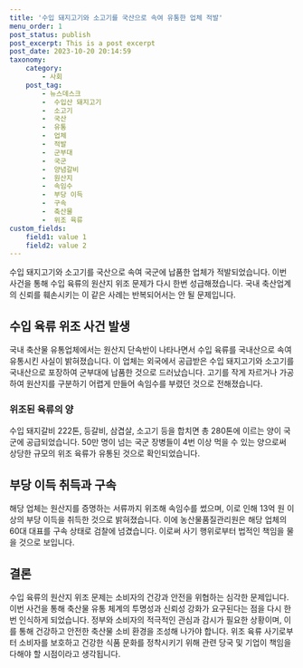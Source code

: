```yaml
---
title: '수입 돼지고기와 소고기를 국산으로 속여 유통한 업체 적발'
menu_order: 1
post_status: publish
post_excerpt: This is a post excerpt
post_date: 2023-10-20 20:14:59
taxonomy:
    category:
        - 사회
    post_tag:
        - 뉴스데스크
        -  수입산 돼지고기
        -  소고기
        -  국산
        -  유통
        -  업체
        -  적발
        -  군부대
        -  국군
        -  양념갈비
        -  원산지
        -  속임수
        -  부당 이득
        -  구속
        -  축산물
        -  위조 육류
custom_fields:
    field1: value 1
    field2: value 2
---
```



수입 돼지고기와 소고기를 국산으로 속여 국군에 납품한 업체가 적발되었습니다. 이번 사건을 통해 수입 육류의 원산지 위조 문제가 다시 한번 성급해졌습니다. 국내 축산업계의 신뢰를 훼손시키는 이 같은 사례는 반복되어서는 안 될 문제입니다.

## 수입 육류 위조 사건 발생
국내 축산물 유통업체에서는 원산지 단속반이 나타나면서 수입 육류를 국내산으로 속여 유통시킨 사실이 밝혀졌습니다. 이 업체는 외국에서 공급받은 수입 돼지고기와 소고기를 국내산으로 포장하여 군부대에 납품한 것으로 드러났습니다. 고기를 작게 자르거나 가공하여 원산지를 구분하기 어렵게 만들어 속임수를 부렸던 것으로 전해졌습니다.

### 위조된 육류의 양
수입 돼지갈비 222톤, 등갈비, 삼겹살, 소고기 등을 합치면 총 280톤에 이르는 양이 국군에 공급되었습니다. 50만 명이 넘는 국군 장병들이 4번 이상 먹을 수 있는 양으로써 상당한 규모의 위조 육류가 유통된 것으로 확인되었습니다.

## 부당 이득 취득과 구속
해당 업체는 원산지를 증명하는 서류까지 위조해 속임수를 썼으며, 이로 인해 13억 원 이상의 부당 이득을 취득한 것으로 밝혀졌습니다. 이에 농산물품질관리원은 해당 업체의 60대 대표를 구속 상태로 검찰에 넘겼습니다. 이로써 사기 행위로부터 법적인 책임을 물을 것으로 보입니다.

## 결론
수입 육류의 원산지 위조 문제는 소비자의 건강과 안전을 위협하는 심각한 문제입니다. 이번 사건을 통해 축산물 유통 체계의 투명성과 신뢰성 강화가 요구된다는 점을 다시 한번 인식하게 되었습니다. 정부와 소비자의 적극적인 관심과 감시가 필요한 상황이며, 이를 통해 건강하고 안전한 축산물 소비 환경을 조성해 나가야 합니다. 위조 육류 사기로부터 소비자를 보호하고 건강한 식품 문화를 정착시키기 위해 관련 당국 및 기업이 책임을 다해야 할 시점이라고 생각됩니다.
